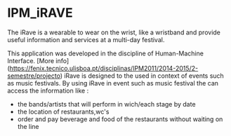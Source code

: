 # IPM_iRAVE
 The iRave is a wearable to wear on the wrist, like a wristband and provide useful information and services at a multi-day festival.
 
 This application was developed in the discipline of Human-Machine Interface. [More info] (https://fenix.tecnico.ulisboa.pt/disciplinas/IPM2011/2014-2015/2-semestre/projecto)
 iRave is designed to the used in context of events such as music festivals. By using iRave in event such as music festival the can access  the information like :
- the bands/artists that will perform in wich/each stage by date
- the location of restaurants,wc's
- order and pay beverage and food of the restaurants without waiting on the line

